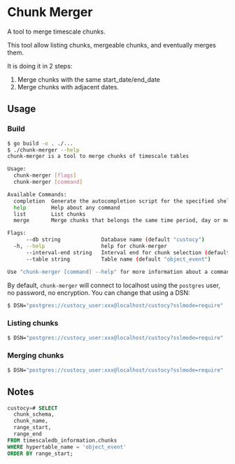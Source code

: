 # Chunk Merger

A tool to merge timescale chunks.

This tool allow listing chunks, mergeable chunks, and eventually merges them.

It is doing it in 2 steps:
1. Merge chunks with the same start_date/end_date
2. Merge chunks with adjacent dates.

## Usage

### Build

```sh
$ go build -o . ./...
$ ./chunk-merger --help
chunk-merger is a tool to merge chunks of timescale tables

Usage:
  chunk-merger [flags]
  chunk-merger [command]

Available Commands:
  completion  Generate the autocompletion script for the specified shell
  help        Help about any command
  list        List chunks
  merge       Merge chunks that belongs the same time period, day or month

Flags:
      --db string             Database name (default "custocy")
  -h, --help                  help for chunk-merger
      --interval-end string   Interval end for chunk selection (default "1 month")
      --table string          Table name (default "object_event")

Use "chunk-merger [command] --help" for more information about a command.
```

By default, `chunk-merger` will connect to localhost using the `postgres` user, no password, no encryption. You can change that using a DSN:

```sh
$ DSN="postgres://custocy_user:xxx@localhost/custocy?sslmode=require" ./chunk-merger list
```

### Listing chunks

```sh
$ DSN="postgres://custocy_user:xxx@localhost/custocy?sslmode=require" ./chunk-merger --db custocy --table object_event list
```

### Merging chunks

```sh
$ DSN="postgres://custocy_user:xxx@localhost/custocy?sslmode=require" ./chunk-merger --db custocy --table object_event merge --type exact --dry-run
```

## Notes

```sql
custocy=# SELECT
  chunk_schema,
  chunk_name,
  range_start,
  range_end
FROM timescaledb_information.chunks
WHERE hypertable_name = 'object_event'
ORDER BY range_start;
```

